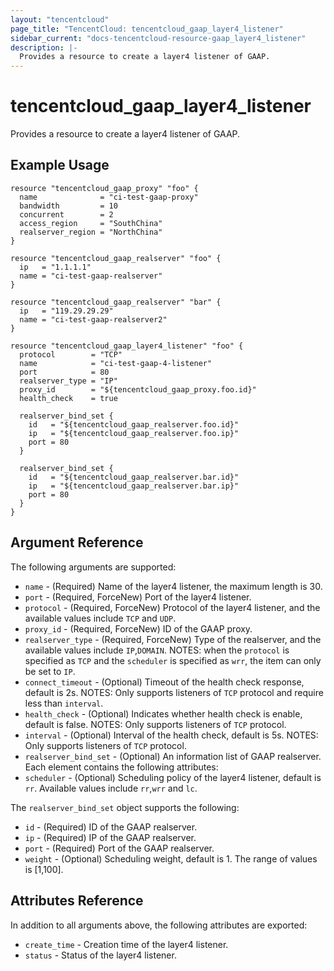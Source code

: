 ```yaml
---
layout: "tencentcloud"
page_title: "TencentCloud: tencentcloud_gaap_layer4_listener"
sidebar_current: "docs-tencentcloud-resource-gaap_layer4_listener"
description: |-
  Provides a resource to create a layer4 listener of GAAP.
---
```


# tencentcloud_gaap_layer4_listener

Provides a resource to create a layer4 listener of GAAP.

## Example Usage

```hcl
resource "tencentcloud_gaap_proxy" "foo" {
  name              = "ci-test-gaap-proxy"
  bandwidth         = 10
  concurrent        = 2
  access_region     = "SouthChina"
  realserver_region = "NorthChina"
}

resource "tencentcloud_gaap_realserver" "foo" {
  ip   = "1.1.1.1"
  name = "ci-test-gaap-realserver"
}

resource "tencentcloud_gaap_realserver" "bar" {
  ip   = "119.29.29.29"
  name = "ci-test-gaap-realserver2"
}

resource "tencentcloud_gaap_layer4_listener" "foo" {
  protocol        = "TCP"
  name            = "ci-test-gaap-4-listener"
  port            = 80
  realserver_type = "IP"
  proxy_id        = "${tencentcloud_gaap_proxy.foo.id}"
  health_check    = true

  realserver_bind_set {
    id   = "${tencentcloud_gaap_realserver.foo.id}"
    ip   = "${tencentcloud_gaap_realserver.foo.ip}"
    port = 80
  }

  realserver_bind_set {
    id   = "${tencentcloud_gaap_realserver.bar.id}"
    ip   = "${tencentcloud_gaap_realserver.bar.ip}"
    port = 80
  }
}
```

## Argument Reference

The following arguments are supported:

* `name` - (Required) Name of the layer4 listener, the maximum length is 30.
* `port` - (Required, ForceNew) Port of the layer4 listener.
* `protocol` - (Required, ForceNew) Protocol of the layer4 listener, and the available values include `TCP` and `UDP`.
* `proxy_id` - (Required, ForceNew) ID of the GAAP proxy.
* `realserver_type` - (Required, ForceNew) Type of the realserver, and the available values include `IP`,`DOMAIN`. NOTES: when the `protocol` is specified as `TCP` and the `scheduler` is specified as `wrr`, the item can only be set to `IP`.
* `connect_timeout` - (Optional) Timeout of the health check response, default is 2s. NOTES: Only supports listeners of `TCP` protocol and require less than `interval`.
* `health_check` - (Optional) Indicates whether health check is enable, default is false. NOTES: Only supports listeners of `TCP` protocol.
* `interval` - (Optional) Interval of the health check, default is 5s. NOTES: Only supports listeners of `TCP` protocol.
* `realserver_bind_set` - (Optional) An information list of GAAP realserver. Each element contains the following attributes:
* `scheduler` - (Optional) Scheduling policy of the layer4 listener, default is `rr`. Available values include `rr`,`wrr` and `lc`.

The `realserver_bind_set` object supports the following:

* `id` - (Required) ID of the GAAP realserver.
* `ip` - (Required) IP of the GAAP realserver.
* `port` - (Required) Port of the GAAP realserver.
* `weight` - (Optional) Scheduling weight, default is 1. The range of values is [1,100].

## Attributes Reference

In addition to all arguments above, the following attributes are exported:

* `create_time` - Creation time of the layer4 listener.
* `status` - Status of the layer4 listener.


